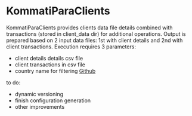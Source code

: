 # KommatiParaClients

KommatiParaClients provides clients data file details combined with transactions (stored in client_data dir) for additional operations.
Output is prepared based on 2 input data files: 1st with client details and 2nd with client transactions.
Execution requires 3 parameters:
 - client details details csv file
 - client transactions in csv file
 - country name for filtering 
[Github](https://github.com/ciejohny/KommatiParaClients)



to do:
- dynamic versioning
- finish configuration generation
- other improvements

